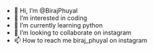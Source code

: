 - 👋 Hi, I’m @BirajPhuyal
- 👀 I’m interested in coding
- 🌱 I’m currently learning python
- 💞️ I’m looking to collaborate on instagram
- 📫 How to reach me biraj_phuyal on instagram

<!---
BirajPhuyal/BirajPhuyal is a ✨ special ✨ repository because its `README.md` (this file) appears on your GitHub profile.
You can click the Preview link to take a look at your changes.
--->
